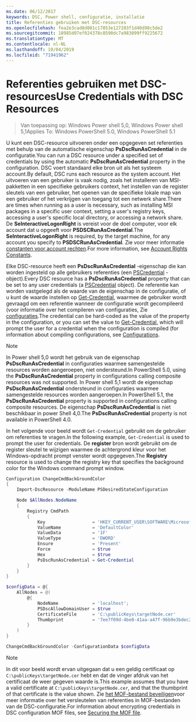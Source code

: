 ```yaml
---
ms.date: 06/12/2017
keywords: DSC, Power shell, configuratie, installatie
title: Referenties gebruiken met DSC-resources
ms.openlocfilehash: fea2e3cad8d081c17853e127203f1d40d98c5de2
ms.sourcegitcommit: 18985d07ef024378c8590dc7a983099ff9225672
ms.translationtype: MT
ms.contentlocale: nl-NL
ms.lasthandoff: 10/04/2019
ms.locfileid: "71941962"
---
```

# <a name="use-credentials-with-dsc-resources"></a><span data-ttu-id="944d8-103">Referenties gebruiken met DSC-resources</span><span class="sxs-lookup"><span data-stu-id="944d8-103">Use Credentials with DSC Resources</span></span>

> <span data-ttu-id="944d8-104">Van toepassing op: Windows Power shell 5,0, Windows Power shell 5,1</span><span class="sxs-lookup"><span data-stu-id="944d8-104">Applies To: Windows PowerShell 5.0, Windows PowerShell 5.1</span></span>

<span data-ttu-id="944d8-105">U kunt een DSC-resource uitvoeren onder een opgegeven set referenties met behulp van de automatische eigenschap **PsDscRunAsCredential** in de configuratie.</span><span class="sxs-lookup"><span data-stu-id="944d8-105">You can run a DSC resource under a specified set of credentials by using the automatic **PsDscRunAsCredential** property in the configuration.</span></span> <span data-ttu-id="944d8-106">DSC voert standaard elke bron uit als het systeem account.</span><span class="sxs-lookup"><span data-stu-id="944d8-106">By default, DSC runs each resource as the system account.</span></span> <span data-ttu-id="944d8-107">Het uitvoeren van een gebruiker is vaak nodig, zoals het installeren van MSI-pakketten in een specifieke gebruikers context, het instellen van de register sleutels van een gebruiker, het openen van de specifieke lokale map van een gebruiker of het verkrijgen van toegang tot een netwerk share.</span><span class="sxs-lookup"><span data-stu-id="944d8-107">There are times when running as a user is necessary, such as installing MSI packages in a specific user context, setting a user's registry keys, accessing a user's specific local directory, or accessing a network share.</span></span> <span data-ttu-id="944d8-108">De **SeInteractiveLogonRight** is vereist voor de doel computer, voor elk account dat u opgeeft voor **PSDSCRunAsCredential**.</span><span class="sxs-lookup"><span data-stu-id="944d8-108">The **SeInteractiveLogonRight** is required, by the target machine, for any account you specify to **PSDSCRunAsCredential**.</span></span> <span data-ttu-id="944d8-109">Zie voor meer informatie [constanten voor account rechten](/windows/desktop/secauthz/account-rights-constants).</span><span class="sxs-lookup"><span data-stu-id="944d8-109">For more information, see [Account Rights Constants](/windows/desktop/secauthz/account-rights-constants).</span></span>

<span data-ttu-id="944d8-110">Elke DSC-resource heeft een **PsDscRunAsCredential** -eigenschap die kan worden ingesteld op alle gebruikers referenties (een [PSCredential](/dotnet/api/system.management.automation.pscredential) -object).</span><span class="sxs-lookup"><span data-stu-id="944d8-110">Every DSC resource has a **PsDscRunAsCredential** property that can be set to any user credentials (a [PSCredential](/dotnet/api/system.management.automation.pscredential) object).</span></span> <span data-ttu-id="944d8-111">De referentie kan worden vastgelegd als de waarde van de eigenschap in de configuratie, of u kunt de waarde instellen op [Get-Credential](/powershell/module/Microsoft.PowerShell.Security/Get-Credential), waarmee de gebruiker wordt gevraagd om een referentie wanneer de configuratie wordt gecompileerd (voor informatie over het compileren van configuraties, Zie [configuraties](configurations.md).</span><span class="sxs-lookup"><span data-stu-id="944d8-111">The credential can be hard-coded as the value of the property in the configuration, or you can set the value to [Get-Credential](/powershell/module/Microsoft.PowerShell.Security/Get-Credential), which will prompt the user for a credential when the configuration is compiled (for information about compiling configurations, see [Configurations](configurations.md).</span></span>

> [!NOTE]
> <span data-ttu-id="944d8-112">In Power shell 5,0 wordt het gebruik van de eigenschap **PsDscRunAsCredential** in configuraties waarmee samengestelde resources worden aangeroepen, niet ondersteund.</span><span class="sxs-lookup"><span data-stu-id="944d8-112">In PowerShell 5.0, using the **PsDscRunAsCredential** property in configurations calling composite resources was not supported.</span></span> <span data-ttu-id="944d8-113">In Power shell 5,1 wordt de eigenschap **PsDscRunAsCredential** ondersteund in configuraties waarmee samengestelde resources worden aangeroepen.</span><span class="sxs-lookup"><span data-stu-id="944d8-113">In PowerShell 5.1, the **PsDscRunAsCredential** property is supported in configurations calling composite resources.</span></span> <span data-ttu-id="944d8-114">De eigenschap **PsDscRunAsCredential** is niet beschikbaar in power Shell 4,0.</span><span class="sxs-lookup"><span data-stu-id="944d8-114">The **PsDscRunAsCredential** property is not available in PowerShell 4.0.</span></span>

<span data-ttu-id="944d8-115">In het volgende voor beeld wordt `Get-Credential` gebruikt om de gebruiker om referenties te vragen.</span><span class="sxs-lookup"><span data-stu-id="944d8-115">In the following example, `Get-Credential` is used to prompt the user for credentials.</span></span> <span data-ttu-id="944d8-116">De **register** bron wordt gebruikt om de register sleutel te wijzigen waarmee de achtergrond kleur voor het Windows-opdracht prompt venster wordt opgegeven.</span><span class="sxs-lookup"><span data-stu-id="944d8-116">The **Registry** resource is used to change the registry key that specifies the background color for the Windows command prompt window.</span></span>

```powershell
Configuration ChangeCmdBackGroundColor
{
    Import-DscResource -ModuleName PSDesiredStateConfiguration

    Node $AllNodes.NodeName
    {
        Registry CmdPath
        {
            Key                  = 'HKEY_CURRENT_USER\SOFTWARE\Microsoft\Command Processor'
            ValueName            = 'DefaultColor'
            ValueData            = '1F'
            ValueType            = 'DWORD'
            Ensure               = 'Present'
            Force                = $true
            Hex                  = $true
            PsDscRunAsCredential = Get-Credential
        }
    }
}

$configData = @{
    AllNodes = @(
        @{
            NodeName             = 'localhost';
            PSDscAllowDomainUser = $true
            CertificateFile      = 'C:\publicKeys\targetNode.cer'
            Thumbprint           = '7ee7f09d-4be0-41aa-a47f-96b9e3bdec25'
        }
    )
}

ChangeCmdBackGroundColor -ConfigurationData $configData
```

> [!NOTE]
> <span data-ttu-id="944d8-117">In dit voor beeld wordt ervan uitgegaan dat u een geldig certificaat op `C:\publicKeys\targetNode.cer` hebt en dat de vinger afdruk van het certificaat de weer gegeven waarde is.</span><span class="sxs-lookup"><span data-stu-id="944d8-117">This example assumes that you have a valid certificate at `C:\publicKeys\targetNode.cer`, and that the thumbprint of that certificate is the value shown.</span></span> <span data-ttu-id="944d8-118">Zie [het MOF-bestand beveiligen](../pull-server/secureMOF.md)voor meer informatie over het versleutelen van referenties in MOF-bestanden van de DSC-configuratie.</span><span class="sxs-lookup"><span data-stu-id="944d8-118">For information about encrypting credentials in DSC configuration MOF files, see [Securing the MOF file](../pull-server/secureMOF.md).</span></span>
